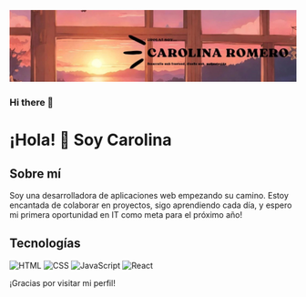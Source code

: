 ![Banner](https://github.com/Carol-88/Carol-88/blob/main/1704819174072.jpg)

### Hi there 👋

# ¡Hola! 👋 Soy Carolina 


## Sobre mí
Soy una desarrolladora de aplicaciones web empezando su camino. Estoy encantada de colaborar en proyectos, sigo aprendiendo cada día, y espero mi primera oportunidad en IT como meta para el próximo año!

## Tecnologías


<img src="https://cdn.icon-icons.com/icons2/2107/PNG/512/file_type_html_icon_130541.png" alt="HTML" width="80" height="80"> <img src="https://github.com/Carol-88/Carol-88/assets/114145394/66d89c32-f4a5-41a3-b677-49b486b6df3f" alt="CSS" width="80" height="80"> <img src="https://ayudawp.com/wp-content/uploads/2017/01/javascript-logo-escudo.png" alt="JavaScript" width="120" height="80"> <img src="https://upload.wikimedia.org/wikipedia/commons/thumb/4/47/React.svg/375px-React.svg.png" alt="React" width="80" height="80">


¡Gracias por visitar mi perfil!

